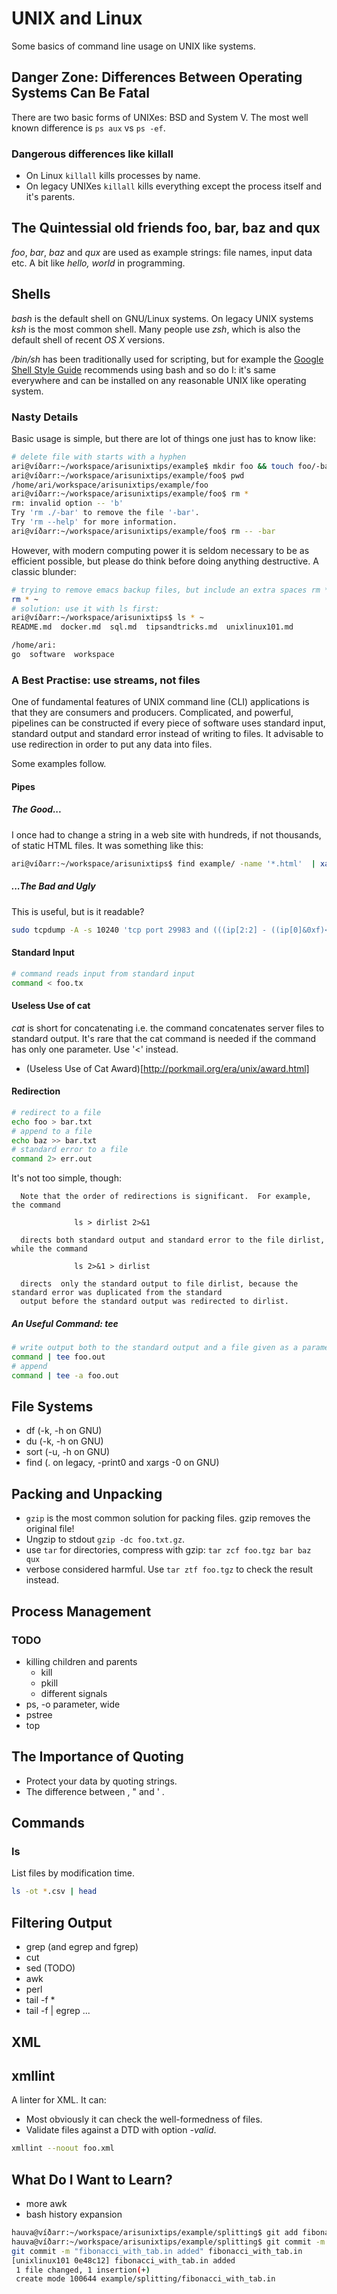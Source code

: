 # UNIX and Linux

Some basics of command line usage on UNIX like systems.

## Danger Zone: Differences Between Operating Systems Can Be Fatal

There are two basic forms of UNIXes: BSD and System V. The most well known difference is `ps aux` vs `ps -ef`.

### Dangerous differences like killall

- On Linux `killall` kills processes by name.
- On legacy UNIXes `killall` kills everything except the process itself and it's parents.

## The Quintessial old friends foo, bar, baz and qux

_foo_, _bar_, _baz_ and _qux_ are used as example strings: file names, input data etc. A bit like _hello, world_ in programming.

## Shells

_bash_ is the default shell on GNU/Linux systems. On legacy UNIX systems _ksh_
is the most common shell. Many people use _zsh_, which is also the default shell of
recent _OS X_ versions.

_/bin/sh_ has been traditionally used for scripting, but for example the [Google Shell Style Guide](https://google.github.io/styleguide/shell.xml) recommends using 
bash and so do I: it's same everywhere and can be installed on any reasonable UNIX like operating system.

### Nasty Details

Basic usage is simple, but there are lot of things one just has to know like:

```sh
# delete file with starts with a hyphen
ari@víðarr:~/workspace/arisunixtips/example$ mkdir foo && touch foo/-bar && cd foo
ari@víðarr:~/workspace/arisunixtips/example/foo$ pwd
/home/ari/workspace/arisunixtips/example/foo
ari@víðarr:~/workspace/arisunixtips/example/foo$ rm *
rm: invalid option -- 'b'
Try 'rm ./-bar' to remove the file '-bar'.
Try 'rm --help' for more information.
ari@víðarr:~/workspace/arisunixtips/example/foo$ rm -- -bar
```

However, with modern computing power it is seldom necessary to be as efficient possible, but please do think before doing anything destructive. A classic blunder:

```bash
# trying to remove emacs backup files, but include an extra spaces rm *~ was intended, but...
rm * ~
# solution: use it with ls first:
ari@víðarr:~/workspace/arisunixtips$ ls * ~
README.md  docker.md  sql.md  tipsandtricks.md  unixlinux101.md

/home/ari:
go  software  workspace
```

### A Best Practise: use streams, not files

One of fundamental features of UNIX command line (CLI) applications is that 
they are consumers and producers. Complicated, and powerful, pipelines can 
be constructed if every piece of software uses standard input, standard output
and standard error instead of writing to files. It advisable to use redirection 
in order to put any data into files.

Some examples follow.

#### Pipes

##### The Good...

I once had to change a string in a web site with hundreds, if not thousands, of static HTML files. It was something like this:

```bash
ari@víðarr:~/workspace/arisunixtips$ find example/ -name '*.html'  | xargs perl -i -pe 's|http://arska.org|http://aijaruokaa.arska.org|g'
```

##### ...The Bad and Ugly

This is useful, but is it readable?

```bash
sudo tcpdump -A -s 10240 'tcp port 29983 and (((ip[2:2] - ((ip[0]&0xf)<<2)) - ((tcp[12]&0xf0)>>2)) != 0)' | egrep --line-buffered "^........(GET |HTTP\/|POST |HEAD )|^[A-Za-z0-9-]+: " | sed -r 's/^........(GET |HTTP\/|POST |HEAD )/\n\1/g'
```

#### Standard Input

```bash
# command reads input from standard input
command < foo.tx
```

#### Useless Use of cat

_cat_ is short for concatenating i.e. the command concatenates server files to standard output. It's rare that the cat command is needed if the command has only 
one parameter. Use '<' instead.

- (Useless Use of Cat Award)[http://porkmail.org/era/unix/award.html]

#### Redirection

```bash
# redirect to a file
echo foo > bar.txt
# append to a file
echo baz >> bar.txt
# standard error to a file
command 2> err.out
```

It's not too simple, though:

```
  Note that the order of redirections is significant.  For example, the command

              ls > dirlist 2>&1

  directs both standard output and standard error to the file dirlist, while the command

              ls 2>&1 > dirlist

  directs  only the standard output to file dirlist, because the standard error was duplicated from the standard
  output before the standard output was redirected to dirlist.
```

##### An Useful Command: tee

```bash
# write output both to the standard output and a file given as a parameter.
command | tee foo.out
# append
command | tee -a foo.out
```

## File Systems

- df (-k, -h on GNU)
- du (-k, -h on GNU)
- sort (-u, -h on GNU)
- find (. on legacy, -print0 and xargs -0 on GNU)

## Packing and Unpacking

- `gzip` is the most common solution for packing files. gzip removes the original file!
- Ungzip to stdout `gzip -dc foo.txt.gz`.
- use `tar` for directories, compress with gzip: `tar zcf foo.tgz bar baz qux`
- verbose considered harmful. Use `tar ztf foo.tgz` to check the result instead.

## Process Management

### TODO

- killing children and parents
  - kill
  - pkill
  - different signals
- ps, -o parameter, wide 
- pstree
- top

## The Importance of Quoting

- Protect your data by quoting strings.
- The difference between \, " and ' .

## Commands

### ls

List files by modification time.

```bash
ls -ot *.csv | head
```

## Filtering Output

- grep (and egrep and fgrep)
- cut
- sed (TODO)
- awk
- perl
- tail -f *
- tail -f | egrep ...

## XML

## xmllint

A linter for XML. It can:

- Most obviously it can check the well-formedness of files.
- Validate files against a DTD with option _-valid_.

```bash
xmllint --noout foo.xml
```

## What Do I Want to Learn?

- more awk
- bash history expansion

```bash
hauva@víðarr:~/workspace/arisunixtips/example/splitting$ git add fibonacci_with_tab.in
hauva@víðarr:~/workspace/arisunixtips/example/splitting$ git commit -m "!$ added" !$
git commit -m "fibonacci_with_tab.in added" fibonacci_with_tab.in
[unixlinux101 0e48c12] fibonacci_with_tab.in added
 1 file changed, 1 insertion(+)
 create mode 100644 example/splitting/fibonacci_with_tab.in
```
